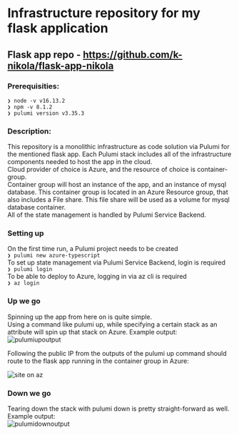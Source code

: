 # Infrastructure repository for my flask application

## Flask app repo - https://github.com/k-nikola/flask-app-nikola

### Prerequisities:

`❯ node -v
v16.13.2` \
`❯ npm -v
8.1.2` \
`❯ pulumi version
v3.35.3`
### Description:

This repository is a monolithic infrastructure as code solution via Pulumi for the mentioned flask app. Each Pulumi stack includes all of the infrastructure components needed to host the app in the cloud. \
Cloud provider of choice is Azure, and the resource of choice is container-group. \
Container group will host an instance of the app, and an instance of mysql database. This container group is located in an Azure Resource group, that also includes a File share. This file share will be used as a volume for mysql database container.\
All of the state management is handled by Pulumi Service Backend.

### Setting up

On the first time run, a Pulumi project needs to be created \
`❯ pulumi new azure-typescript`\
To set up state management via Pulumi Service Backend, login is required \
`❯ pulumi login` \
To be able to deploy to Azure, logging in via az cli is required \
`❯ az login`

### Up we go

Spinning up the app from here on is quite simple. \
Using a command like pulumi up, while specifying a certain stack as an attribute will spin up that stack on Azure.
Example output: \
![pulumiupoutput](https://user-images.githubusercontent.com/81910142/177002794-f68592f0-56ac-4a69-bd26-50b961a8d39c.JPG)


Following the public IP from the outputs of the pulumi up command should route to the flask app running in the container group in Azure:

![site on az](https://user-images.githubusercontent.com/81910142/177002791-a00a6d31-0963-403f-9656-05b82213a449.JPG)


### Down we go

Tearing down the stack with pulumi down is pretty straight-forward as well. \
Example output: \
![pulumidownoutput](https://user-images.githubusercontent.com/81910142/177002826-89180e7b-0dcc-4c1f-8b13-f98723370ee0.JPG)
